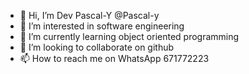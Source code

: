- 👋 Hi, I’m Dev Pascal-Y @Pascal-y
- 👀 I’m interested in software engineering
- 🌱 I’m currently learning object oriented programming
- 💞️ I’m looking to collaborate on github
- 📫 How to reach me on WhatsApp 671772223

<!---
Pascal-y/Pascal-y is a ✨ special ✨ repository because its `README.md` (this file) appears on your GitHub profile.
You can click the Preview link to take a look at your changes.
--->
